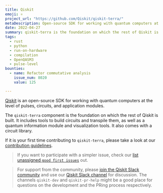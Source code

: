 ```yaml
---
title: Qiskit
emoji: ⚛️
project_url: "https://github.com/Qiskit/qiskit-terra/"
metaDescription: Open-source SDK for working with quantum computers at the level of pulses, circuits, and application modules.
date: 2022-04-27
summary: qiskit-terra is the foundation on which the rest of Qiskit is built.
tags:
  - rust
  - python
  - run-on-hardware
  - compilation
  - OpenQASM3
  - pulse-level
bounties:
  - name: Refactor commutative analysis
    issue_num: 8020
    value: 125

---
```


[Qiskit](https://qiskit.org) is an open-source SDK for working with quantum computers at the level of pulses, circuits, and application modules.

The `qiskit-terra` component is the foundation on which the rest of Qiskit is built. It includes tools to build circuits and transpile them, as well as a quantum information module and visualization tools. It also comes with a circuit library.

If it is your first time contributing to `qiskit-terra`, please take a look at our [contribution guidelines](CONTRIBUTING.md).

> If you want to participate with a simpler issue, check our [list unassigned `good first issues`](https://github.com/Qiskit/qiskit-terra/issues?q=is%3Aopen+is%3Aissue+no%3Aassignee+label%3A%22good+first+issue%22) out.

> For support from the community, please [join the Qiskit Slack community](https://ibm.co/joinqiskitslack) and use our [Qiskit Slack channel](https://qiskit.slack.com) for discussion. The channels `qiskit-dev` and `qiskit-pr-help` might be a good place for questions on the development and the PRing process respectively.

